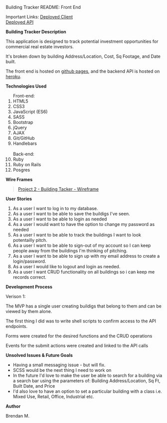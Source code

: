 Building Tracker README: Front End


Important Links:
[Deployed Client](https://bhmdev.github.io/Building-Tracker-FE/)
<br>
[Deployed API](https://github.com/bhmdev/Building-Tracker-FE)


**Building Tracker Description**

This application is designed to track potential investment opportunities for commercial real estate investors.

It's broken down by building Address/Location, Cost, Sq Footage, and Date built.

The front end is hosted on [github pages](https://github.com/bhmdev/Building-Tracker-FE), and the backend API is hosted on [heroku](https://building-tracker-api.herokuapp.com/).

**Technologies Used**

<ol>
Front-end:
<li>HTML5</li>
<li>CSS3</li>
<li>JavaScript (ES6)</li>
<li>SASS</li>
<li>Bootstrap</li>
<li>jQuery</li>
<li>AJAX</li>
<li>Git/GitHub</li>
<li>Handlebars</li>
<br>
Back-end:
<li>Ruby</li>
<li>Ruby on Rails</li>
<li>Posgres</li>
</ol>

**Wire Frames**

<blockquote class="imgur-embed-pub" lang="en" data-id="a/X0bEtGq"><a href="//imgur.com/a/X0bEtGq">Project 2 - Building Tacker - Wireframe</a></blockquote>

**User Stories**

1. As a user I want to log in to my database.
2. As a user I want to be able to save the buildigs I've seen.
3. As a user I want to be able to login as needed
4. As a user I would want to have the option to change my password as needed
5. As a user I want to be able to track the buildings I want to look potentailly pitch.
6. As a user I want to be able to sign-out of my account so I can keep people away from the buildings I'm thinking of pitching.
7. As a user I want to be able to sign up with my email address to create a login/password.
8. As a user I would like to logout and login as needed.
9. As a user I want CRUD functionality on all buildings so i can keep me records correct.

**Development Process**

Verison 1:

The MVP has a single user creating buildigs that belong to them and can be viewed by them alone.

The first thing I did was to write shell scripts to confirm access to the API endpoints.

Forms were created for the desired functions and the CRUD operations

Events for the submit actions were created and linked to the API calls

**Unsolved Issues & Future Goals**

- Having a small messaging issue - but will fix.
- SCSS would be the next thing I need to work on
- In the future I'd love to make the user be able to search for a building via a search bar using the parameters of: Building Address/Location, Sq Ft, Built Date, and Price
- I'd also love to have an option to set a particular building with a class i.e. Mixed Use, Retail, Office, Industrial etc.

**Author**

Brendan M.
